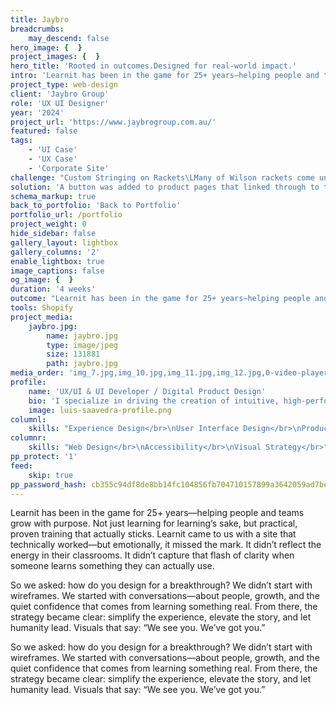 ```yaml
---
title: Jaybro
breadcrumbs:
    may_descend: false
hero_image: {  }
project_images: {  }
hero_title: 'Rooted in outcomes.Designed for real-world impact.'
intro: 'Learnit has been in the game for 25+ years—helping people and teams grow with purpose. Not just learning for learning’s sake, but practical, proven training that actually sticks. Learnit came to us with a site that technically worked—but emotionally, it missed the mark. It didn’t reflect the energy in their classrooms. It didn’t capture that flash of clarity when someone learns something they can actually use.'
project_type: web-design
client: 'Jaybro Group'
role: 'UX UI Designer'
year: '2024'
project_url: 'https://www.jaybrogroup.com.au/'
featured: false
tags:
    - 'UI Case'
    - 'UX Case'
    - 'Corporate Site'
challenge: "Custom Stringing on Rackets\LMany of Wilson rackets come unstrung. \LIt was therefore important for us to allow customers to add strings to their racket."
solution: 'A button was added to product pages that linked through to their global customiser tool. By utilising URL parameters we were able to get product data passed back to the Shopify cart, ensuring the conversion was able to take place via Shopify.'
schema_markup: true
back_to_portfolio: 'Back to Portfolio'
portfolio_url: /portfolio
project_weight: 0
hide_sidebar: false
gallery_layout: lightbox
gallery_columns: '2'
enable_lightbox: true
image_captions: false
og_image: {  }
duration: '4 weeks'
outcome: "Learnit has been in the game for 25+ years—helping people and teams grow with purpose. Not just learning for learning’s sake, but practical, proven training that actually sticks. Learnit came to us with a site that technically worked—but emotionally, it missed the mark. It didn’t reflect the energy in their classrooms. It didn’t capture that flash of clarity when someone learns something they can actually use.\L\r\nSo we asked: how do you design for a breakthrough?\r\nWe didn’t start with wireframes. We started with conversations—about people, growth, and the quiet confidence that comes from learning something real. From there, the strategy became clear: simplify the experience, elevate the story, and let humanity lead. Visuals that say:\_“We see you. We’ve got you.”"
tools: Shopify
project_media:
    jaybro.jpg:
        name: jaybro.jpg
        type: image/jpeg
        size: 131881
        path: jaybro.jpg
media_order: 'img_7.jpg,img_10.jpg,img_11.jpg,img_12.jpg,0-video-player-media-player-3840x2160_h0FfuAaz.mp4,luis-saavedra-profile.png'
profile:
    name: 'UX/UI & UI Developer / Digital Product Design'
    bio: 'I specialize in driving the creation of intuitive, high-performing digital products across diverse platforms, leveraging expertise in UX, UI, and front-end development. Based in Melbourne, I focus on e-commerce CRO and robust design systems.'
    image: luis-saavedra-profile.png
columnl:
    skills: "Experience Design</br>\nUser Interface Design</br>\nProduct Design</br>"
columnr:
    skills: "Web Design</br>\nAccessibility</br>\nVisual Strategy</br>"
pp_protect: '1'
feed:
    skip: true
pp_password_hash: cb355c94df8de8bb14fc104856fb704710157899a3642059ad7bee23c274de5542b960edb32f9a0f26936cfaed693330eb09d8c49bc034b46443626b5f4b3f7f
---
```


Learnit has been in the game for 25+ years—helping people and teams grow with purpose. Not just learning for learning’s sake, but practical, proven training that actually sticks. Learnit came to us with a site that technically worked—but emotionally, it missed the mark. It didn’t reflect the energy in their classrooms. It didn’t capture that flash of clarity when someone learns something they can actually use.

So we asked: how do you design for a breakthrough?
We didn’t start with wireframes. We started with conversations—about people, growth, and the quiet confidence that comes from learning something real. From there, the strategy became clear: simplify the experience, elevate the story, and let humanity lead. Visuals that say: “We see you. We’ve got you.”

So we asked: how do you design for a breakthrough?
We didn’t start with wireframes. We started with conversations—about people, growth, and the quiet confidence that comes from learning something real. From there, the strategy became clear: simplify the experience, elevate the story, and let humanity lead. Visuals that say: “We see you. We’ve got you.”
